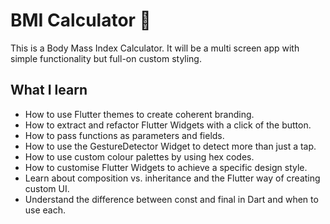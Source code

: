 # BMI Calculator 💪
This is a Body Mass Index Calculator. It will be a multi screen app with simple functionality but full-on custom styling.

## What I learn

- How to use Flutter themes to create coherent branding. 
- How to extract and refactor Flutter Widgets with a click of the button. 
- How to pass functions as parameters and fields.
- How to use the GestureDetector Widget to detect more than just a tap.
- How to use custom colour palettes by using hex codes.
- How to customise Flutter Widgets to achieve a specific design style.
- Learn about composition vs. inheritance and the Flutter way of creating custom UI.
- Understand the difference between const and final in Dart and when to use each.

